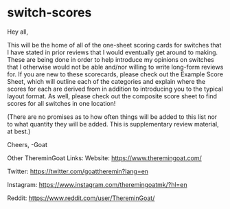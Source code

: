 # switch-scores
Hey all,

This will be the home of all of the one-sheet scoring cards for switches that I have stated in prior reviews that I would eventually get around to making. These are being done in order to help introduce my opinions on switches that I otherwise would not be able and/nor willing to write long-form reviews for. If you are new to these scorecards, please check out the Example Score Sheet, which will outline each of the categories and explain where the scores for each are derived from in addition to introducing you to the typical layout format. As well, please check out the composite score sheet to find scores for all switches in one location! 

(There are no promises as to how often things will be added to this list nor to what quantity they will be added. This is supplementary review material, at best.)

Cheers,
-Goat

Other ThereminGoat Links:
Website: https://www.theremingoat.com/

Twitter: https://twitter.com/goattheremin?lang=en

Instagram: https://www.instagram.com/theremingoatmk/?hl=en

Reddit: https://www.reddit.com/user/ThereminGoat/
